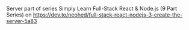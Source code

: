 Server
part of series
Simply Learn Full-Stack React & Node.js (9 Part Series)
on 
https://dev.to/neohed/full-stack-react-nodejs-3-create-the-server-5a83

